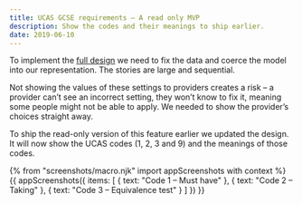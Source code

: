 ```yaml
---
title: UCAS GCSE requirements – A read only MVP
description: Show the codes and their meanings to ship earlier.
date: 2019-06-10
---
```


To implement the [full design](/publish-teacher-training-courses/minimum-course-requirements-logic) we need to fix the data and coerce the model into our representation. The stories are large and sequential.

Not showing the values of these settings to providers creates a risk – a provider can’t see an incorrect setting, they won’t know to fix it, meaning some people might not be able to apply. We needed to show the provider’s choices straight away.

To ship the read-only version of this feature earlier we updated the design. It will now show the UCAS codes (1, 2, 3 and 9) and the meanings of those codes.

{% from "screenshots/macro.njk" import appScreenshots with context %}
{{ appScreenshots({
  items: [
    { text: "Code 1 – Must have" },
    { text: "Code 2 – Taking" },
    { text: "Code 3 – Equivalence test" }
  ]
}) }}
